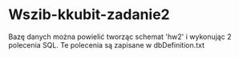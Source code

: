 # Wszib-kkubit-zadanie2
Bazę danych można powielić tworząc schemat 'hw2' i wykonując 2 polecenia SQL.
Te polecenia są zapisane w dbDefinition.txt
